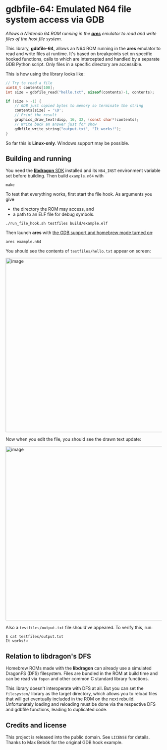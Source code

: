 # gdbfile-64: Emulated N64 file system access via GDB

*Allows a Nintendo 64 ROM running in the [**ares**](https://ares-emu.net/) emulator to read and write files of the host file system.*

This library, **gdbfile-64**, allows an N64 ROM running in the **ares** emulator to read and write files at runtime.
It's based on breakpoints set on specific hooked functions, calls to which are intercepted and handled by a separate GDB Python script.
Only files in a specific directory are accessible.

This is how using the library looks like:

```c
// Try to read a file
uint8_t contents[100];
int size = gdbfile_read("hello.txt", sizeof(contents)-1, contents);

if (size > -1) {
    // GDB just copied bytes to memory so terminate the string
    contents[size] = '\0';
    // Print the result
    graphics_draw_text(disp, 16, 32, (const char*)contents);
    // Write back an answer just for show
    gdbfile_write_string("output.txt", "It works!");
}
```

So far this is **Linux-only**. Windows support may be possible.
        

## Building and running

You need the [**libdragon** SDK](https://libdragon.dev/) installed and its  `N64_INST` environment variable set before building.
Then build `example.n64` with

```
make
```

To test that everything works, first start the file hook.
As arguments you give

- the directory the ROM may access, and
- a path to an ELF file for debug symbols.

```
./run_file_hook.sh testfiles build/example.elf
```

Then launch **ares** with [the GDB support and homebrew mode turned on](https://github.com/DragonMinded/libdragon/wiki/Debugging-via-gdb):

```
ares example.n64
```

You should see the contents of `testfiles/hello.txt` appear on screen:

<img width="646" height="561" alt="image" src="https://github.com/user-attachments/assets/6cdd2790-99f4-4bfa-8a5a-8859755e4111" />

Now when you edit the file, you should see the drawn text update:

<img width="644" height="561" alt="image" src="https://github.com/user-attachments/assets/48ed7429-782a-4d61-8452-83eed70051ce" />

Also a `testfiles/output.txt` file should've appeared. To verify this, run:

```
$ cat testfiles/output.txt 
It works!⏎                                      
```

## Relation to libdragon's DFS

Homebrew ROMs made with the **libdragon** can already use a simulated DragonFS (DFS) filesystem.
Files are bundled in the ROM at build time and can be read via `fopen` and other common C standard library functions.

This library doesn't interoperate with DFS at all. But you can set the `filesystem/` library as the target directory, which allows you to reload files that will get eventually included in the ROM on the next rebuild. Unfortunately loading and reloading must be done via the respective DFS and gdbfile functions, leading to duplicated code.


## Credits and license

This project is released into the public domain. See `LICENSE` for details.
Thanks to Max Bebök for the original GDB hook example.
